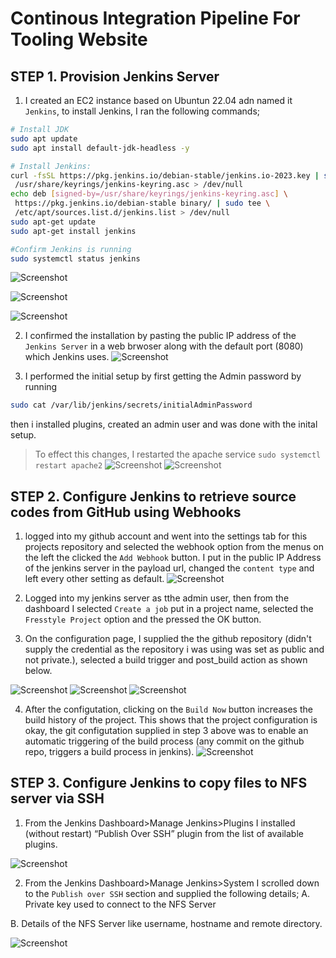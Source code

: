 # Continous Integration Pipeline For Tooling Website

 ## STEP 1.  **Provision Jenkins Server**


1. I created an EC2 instance based on Ubuntun 22.04 adn named it `Jenkins`, to install Jenkins, I ran the following commands;
 ```bash 
 # Install JDK
sudo apt update
sudo apt install default-jdk-headless -y

# Install Jenkins:
curl -fsSL https://pkg.jenkins.io/debian-stable/jenkins.io-2023.key | sudo tee \
  /usr/share/keyrings/jenkins-keyring.asc > /dev/null
echo deb [signed-by=/usr/share/keyrings/jenkins-keyring.asc] \
  https://pkg.jenkins.io/debian-stable binary/ | sudo tee \
  /etc/apt/sources.list.d/jenkins.list > /dev/null
sudo apt-get update
sudo apt-get install jenkins

#Confirm Jenkins is running
sudo systemctl status jenkins
```

![Screenshot](https://github.com/ardamz/my-demo/blob/main/project9/update.png)

![Screenshot](https://github.com/ardamz/my-demo/blob/main/project/InstallJenkins.png)

![Screenshot](https://github.com/ardamz/my-demo/blob/main/project9/JenkinsStatus.png)

2. I confirmed the installation by pasting the public IP address of the `Jenkins Server` in a web brwoser along with the default port (8080) which Jenkins uses.
![Screenshot](https://github.com/ardamz/my-demo/blob/main/project9/JenkinsHome.png)

3. I performed the initial setup by first getting the Admin password by running 
```bash
sudo cat /var/lib/jenkins/secrets/initialAdminPassword
```
then i installed plugins, created an admin user and was done with the inital setup.

>To effect this changes, I restarted the apache service `sudo systemctl restart apache2`
![Screenshot](https://github.com/ardamz/my-demo/blob/main/project9/AddUser.png)
![Screenshot](https://github.com/ardamz/my-demo/blob/main/project9/SetupComplete.png)

## STEP 2.  **Configure Jenkins to retrieve source codes from GitHub using Webhooks**

1. logged into my github account and went into the settings tab for this projects repository and selected the webhook option from the menus on the left the clicked the `Add Webhook` button. I put in the public IP Address of the jenkins server in the payload url, changed the `content type` and left every other setting as default.
![Screenshot](https://github.com/ardamz/my-demo/blob/main/project8/Webhook.png)


2. Logged into my jenkins server as tthe admin user, then from the dashboard I selected `Create a job` put in a project name, selected the `Fresstyle Project` option and the pressed the OK button.

3. On the configuration page, I supplied the the github repository (didn't supply the credential as the repository i was using was set as public and not private.), selected a build trigger and post_build action as shown below.

![Screenshot](https://github.com/ardamz/my-demo/blob/main/project9/GitRepo.png)
![Screenshot](https://github.com/ardamz/my-demo/blob/main/project9/BuildTrigger.png)
![Screenshot](https://github.com/ardamz/my-demo/blob/main/project9/PostBuild.png)

4. After the configutation, clicking on the `Build Now` button increases the build history of the project. This shows that the project configuration is okay, the git configutation supplied in step 3 above was to enable an automatic triggering of the build process (any commit on the github repo, triggers a build process in jenkins).
![Screenshot](https://github.com/ardamz/my-demo/blob/main/project9/AutoBuild.png)

## STEP 3.  **Configure Jenkins to copy files to NFS server via SSH**

1. From the Jenkins Dashboard>Manage Jenkins>Plugins I installed (without restart) “Publish Over SSH” plugin from the list of available plugins.

![Screenshot](https://github.com/ardamz/my-demo/blob/main/project9/PublishOverSSH.png)

2. From the Jenkins Dashboard>Manage Jenkins>System I scrolled down to the `Publish over SSH` section and supplied the following details;
  A. Private key used to connect to the NFS Server

  B. Details of the NFS Server like username, hostname and remote directory.


![Screenshot](https://github.com/ardamz/my-demo/blob/main/project9/ConfigureSSH.png)



